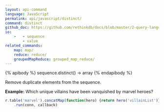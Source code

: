 ```yaml
---
layout: api-command 
language: JavaScript
permalink: api/javascript/distinct/
command: distinct 
github_doc: https://github.com/rethinkdb/docs/blob/master/2-query-language/api/javascript/aggregation/distinct.md
io:
    -   - sequence
        - value
related_commands:
    map: map/
    reduce: reduce/
    groupedMapReduce: grouped_map_reduce/
---
```


{% apibody %}
sequence.distinct() &rarr; array
{% endapibody %}

Remove duplicate elements from the sequence.

__Example:__ Which unique villains have been vanquished by marvel heroes?

```js
r.table('marvel').concatMap(function(hero) {return hero('villainList')}).distinct()
    .run(conn, callback)
```
